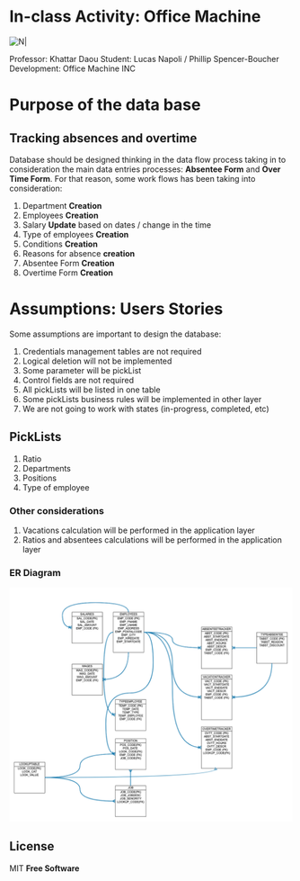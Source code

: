 # In-class Activity: Office Machine

![N|](https://www.mcgill.ca/research-jobs/sites/all/themes/moriarty/images/logo-red.svg)


Professor: Khattar Daou
Student: Lucas Napoli / Phillip Spencer-Boucher
Development: Office Machine INC

# Purpose of the data base
## Tracking absences and overtime

Database should be designed thinking in the data flow process taking in to consideration the main data entries processes: **Absentee Form** and **Over Time Form**. For that reason, some work flows has been taking into consideration:
1. Department **Creation**
2. Employees **Creation**
3. Salary **Update** based on dates / change in the time
4. Type of employees **Creation**
5. Conditions **Creation**
6. Reasons for absence **creation**
7. Absentee Form **Creation**
8. Overtime Form **Creation**


# Assumptions: Users Stories 

Some assumptions are important to design the database:
1. Credentials management tables are not required
2. Logical deletion will not be implemented
3. Some parameter will be pickList
4. Control fields are not required
5. All pickLists will be listed in one table
6. Some pickLists business rules will be implemented in other layer 
7. We are not going to work with states (in-progress, completed, etc)


## PickLists

1. Ratio
2. Departments
3. Positions
4. Type of employee


### Other considerations
1. Vacations calculation will be performed in the application layer
2. Ratios and absentees calculations will be performed in the  application layer

### ER Diagram

![N|](pic/Machine.png)


License
----

MIT
**Free Software**